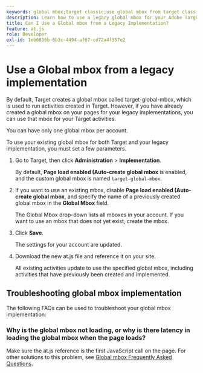 ```yaml
---
keywords: global mbox;target classic;use global mbox from target classic
description: Learn how to use a legacy global mbox for your Adobe Target activities if you have already created a global mbox on your pages for your legacy implementations.
title: Can I Use a Global mbox from a Legacy Implementation?
feature: at.js
role: Developer
exl-id: 1eb6836b-6b3c-4494-af67-cd72a4f357e2
---
```

# Use a Global mbox from a legacy implementation

By default, Target creates a global mbox called target-global-mbox, which is used to run activities created in Target. However, if you have already created a global mbox on your pages for your legacy implementations, you can use that mbox for your Target activities.

<InlineAlert variant="info" slots="text"/>

You can have only one global mbox per account.

To use your existing global mbox for both Target and your legacy implementation, you must set a few parameters. 

1. Go to Target, then click **Administration** > **Implementation**.

   By default, **Page load enabled (Auto-create global mbox** is enabled, and the custom global mbox is named `target-global-mbox`.

2. If you want to use an existing mbox, disable **Page load enabled (Auto-create global mbox**, and specify the name of a previously created global mbox in the **Global Mbox** field.

   The Global Mbox drop-down lists all mboxes in your account. If you want to use an mbox that does not yet exist, create the mbox.

3. Click **Save**.

   The settings for your account are updated.

4. Download the new at.js file and reference it on your site.

   All existing activities update to use the specified global mbox, including activities that have previously been created and implemented.

## Troubleshooting global mbox implementation

The following FAQs can be used to troubleshoot your global mbox implementation:

### Why is the global mbox not loading, or why is there latency in loading the global mbox when the page loads?

Make sure the at.js reference is the first JavaScript call on the page. For other solutions to this problem, see [Global mbox Frequently Asked Questions](/help/c-implementing-target/c-implementing-target-for-client-side-web/c-target-atjs-faq/global-mbox-frequently-asked-questions.md).
